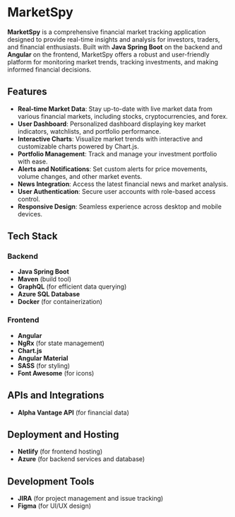 # MarketSpy

**MarketSpy** is a comprehensive financial market tracking application designed to provide real-time insights and analysis for investors, traders, and financial enthusiasts. Built with **Java Spring Boot** on the backend and **Angular** on the frontend, MarketSpy offers a robust and user-friendly platform for monitoring market trends, tracking investments, and making informed financial decisions.

## Features

- **Real-time Market Data**: Stay up-to-date with live market data from various financial markets, including stocks, cryptocurrencies, and forex.
- **User Dashboard**: Personalized dashboard displaying key market indicators, watchlists, and portfolio performance.
- **Interactive Charts**: Visualize market trends with interactive and customizable charts powered by Chart.js.
- **Portfolio Management**: Track and manage your investment portfolio with ease.
- **Alerts and Notifications**: Set custom alerts for price movements, volume changes, and other market events.
- **News Integration**: Access the latest financial news and market analysis.
- **User Authentication**: Secure user accounts with role-based access control.
- **Responsive Design**: Seamless experience across desktop and mobile devices.

## Tech Stack

### Backend
- **Java Spring Boot**
- **Maven** (build tool)
- **GraphQL** (for efficient data querying)
- **Azure SQL Database**
- **Docker** (for containerization)

### Frontend
- **Angular**
- **NgRx** (for state management)
- **Chart.js**
- **Angular Material**
- **SASS** (for styling)
- **Font Awesome** (for icons)

## APIs and Integrations
- **Alpha Vantage API** (for financial data)

## Deployment and Hosting
- **Netlify** (for frontend hosting)
- **Azure** (for backend services and database)

## Development Tools
- **JIRA** (for project management and issue tracking)
- **Figma** (for UI/UX design)
